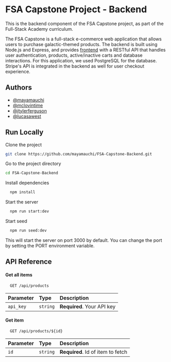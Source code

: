
# FSA Capstone Project - Backend
This is the backend component of the FSA Capstone project, as part of the Full-Stack Academy curriculum.

The FSA Capstone is a full-stack e-commerce web application that allows users to purchase galactic-themed products. The backend is built using Node.js and Express, and provides [frontend](https://github.com/mayamauchi/FSA-Capstone-EcommerceSite) with a RESTful API that handles user authentication, products, active/inactive carts and database interactions. For this application, we used PostgreSQL for the database. Stripe's API is integrated in the backend as well for user checkout experience. 

## Authors

- [@mayamauchi](https://www.github.com/mayamauchi)
- [@mclovintime](https://github.com/mclovintime)
- [@jtylerferguson](https://github.com/jtylerferguson)
- [@lucasawest](https://github.com/lucasawest)



## Run Locally

Clone the project

```bash
git clone https://github.com/mayamauchi/FSA-Capstone-Backend.git
```

Go to the project directory

```bash
cd FSA-Capstone-Backend
```

Install dependencies

```bash
  npm install
```

Start the server

```bash
  npm run start:dev
```

Start seed

```bash
  npm run seed:dev
```
This will start the server on port 3000 by default. You can change the port by setting the PORT environment variable.



## API Reference

#### Get all items

```http
  GET /api/products
```

| Parameter | Type     | Description                |
| :-------- | :------- | :------------------------- |
| `api_key` | `string` | **Required**. Your API key |

#### Get item

```http
  GET /api/products/${id}
```

| Parameter | Type     | Description                       |
| :-------- | :------- | :-------------------------------- |
| `id`      | `string` | **Required**. Id of item to fetch |



